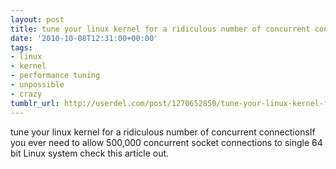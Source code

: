 ```yaml
---
layout: post
title: tune your linux kernel for a ridiculous number of concurrent connections
date: '2010-10-08T12:31:00+00:00'
tags:
- linux
- kernel
- performance tuning
- unpossible
- crazy
tumblr_url: http://userdel.com/post/1270652850/tune-your-linux-kernel-for-a-ridiculous-number-of
---
```

tune your linux kernel for a ridiculous number of concurrent connectionsIf you ever need to allow 500,000 concurrent socket connections to single 64 bit Linux system check this article out.
